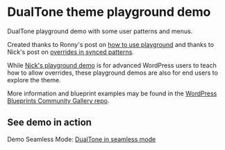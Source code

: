 # DualTone theme playground demo

DualTone playground demo with some user patterns and menus.

Created thanks to Ronny's post on [how to use playground](https://developer.wordpress.org/news/2024/04/25/how-to-use-wordpress-playground-for-interactive-demos/)
and thanks to Nick's post on [overrides in synced patterns](https://developer.wordpress.org/news/2024/06/18/an-introduction-to-overrides-in-synced-patterns/).

While [Nick's playground demo](https://playground.wordpress.net/?blueprint-url=https://raw.githubusercontent.com/wptrainingteam/developer-blog-playground-demos/main/synced-pattern-overrides/blueprint.json) is for advanced WordPress users to teach how to allow overrides, these playground demos are also for end users to explore the theme.

More information and blueprint examples may be found in the [WordPress Blueprints Community Gallery repo](https://github.com/WordPress/blueprints/).

## See demo in action

Demo Seamless Mode: [DualTone in seamless mode](https://playground.wordpress.net/?mode=seamless&blueprint-url=https://raw.githubusercontent.com/dballari/dualtone-playground-demo/main/demo/blueprint.json)
